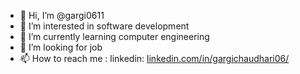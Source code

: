 - 👋 Hi, I’m @gargi0611
- 👀 I’m interested in software development
- 🌱 I’m currently learning computer engineering
- 💞️ I’m looking for job
- 📫 How to reach me : linkedin: [linkedin.com/in/gargichaudhari06/](https://www.linkedin.com/in/gargichaudhari06/)

<!---
gargi0611/gargi0611 is a ✨ special ✨ repository because its `README.md` (this file) appears on your GitHub profile.
You can click the Preview link to take a look at your changes.
--->
